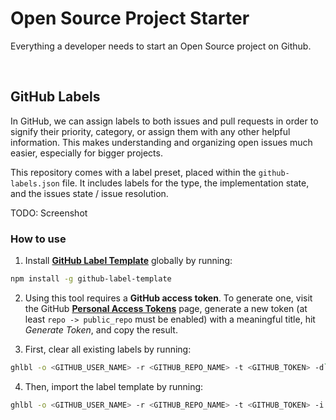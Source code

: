 # Open Source Project Starter

Everything a developer needs to start an Open Source project on Github.

<br>

## GitHub Labels

In GitHub, we can assign labels to both issues and pull requests in order to signify their priority, category, or assign them with any other
helpful information. This makes understanding and organizing open issues much easier, especially for bigger projects.

This repository comes with a label preset, placed within the `github-labels.json` file. It includes labels for the type, the implementation
state, and the issues state / issue resolution.

TODO: Screenshot

### How to use

1. Install **[GitHub Label Template](https://github.com/xavierchow/github-label-template)** globally by running:
``` bash
npm install -g github-label-template
```

2. Using this tool requires a **GitHub access token**. To generate one, visit the GitHub
**[Personal Access Tokens](https://github.com/settings/tokens)** page, generate a new token (at least `repo -> public_repo` must be
enabled) with a meaningful title, hit *Generate Token*, and copy the result.

3. First, clear all existing labels by running:
``` bash
ghlbl -o <GITHUB_USER_NAME> -r <GITHUB_REPO_NAME> -t <GITHUB_TOKEN> -d`
```

4. Then, import the label template by running:
``` bash
ghlbl -o <GITHUB_USER_NAME> -r <GITHUB_REPO_NAME> -t <GITHUB_TOKEN> -i github-labels.json
```
